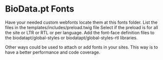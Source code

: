 # BioData.pt Fonts

Have your needed custom webfonts locate them at this fonts folder.
List the files in the templates/includes/preload.twig file
Select if the preload is for all the site or LTR or RTL or per language.
Add the font-face definition files to the biodatapt/global-styles
 or biodatapt/global-styles-rtl libraries.

Other ways could be used to attach or add fonts in your sites.
This way is to have a better performance and code coverage.

